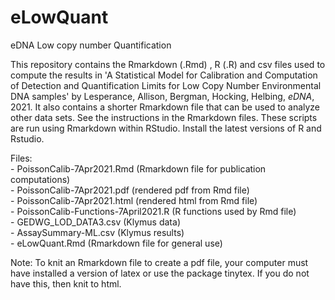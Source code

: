 # eLowQuant
eDNA Low copy number Quantification

This repository contains the Rmarkdown (.Rmd) , R (.R) and csv files used to compute the results in 'A Statistical Model for Calibration and Computation of Detection and Quantification Limits for Low Copy Number Environmental DNA samples' by Lesperance, Allison, Bergman, Hocking, Helbing, *eDNA*, 2021.  It also contains a shorter Rmarkdown file that can be used to analyze other data sets.  See the instructions in the Rmarkdown files.  These scripts are run using Rmarkdown within RStudio.  Install the latest versions of R and Rstudio.

Files:  
	- PoissonCalib-7Apr2021.Rmd (Rmarkdown file for publication computations)  
	- PoissonCalib-7Apr2021.pdf (rendered pdf from Rmd file)  
	- PoissonCalib-7Apr2021.html (rendered html from Rmd file)  
	- PoissonCalib-Functions-7April2021.R (R functions used by Rmd file)   
	- GEDWG_LOD_DATA3.csv (Klymus data)   
	- AssaySummary-ML.csv (Klymus results)  
	- eLowQuant.Rmd (Rmarkdown file for general use)  

Note:  To knit an Rmarkdown file to create a pdf file, your computer must have installed a version of latex or use the package tinytex.  If you do not have this, then knit to html.
